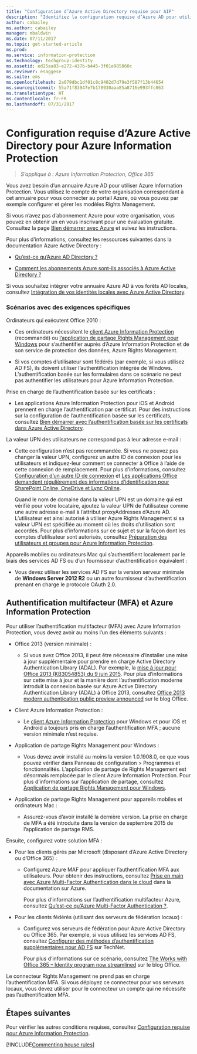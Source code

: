 ```yaml
---
title: "Configuration d’Azure Active Directory requise pour AIP"
description: "Identifiez la configuration requise d’Azure AD pour utiliser Azure Information Protection afin de permettre l’authentification des utilisateurs."
author: cabailey
ms.author: cabailey
manager: mbaldwin
ms.date: 07/11/2017
ms.topic: get-started-article
ms.prod: 
ms.service: information-protection
ms.technology: techgroup-identity
ms.assetid: ed25aa83-e272-437b-b445-3f01e985860c
ms.reviewer: esaggese
ms.suite: ems
ms.openlocfilehash: 2a079dbc1df01c8c9402d7d79e3f587f13b44654
ms.sourcegitcommit: 55a71f83947e7b178930aaa85a8716e993ffc063
ms.translationtype: HT
ms.contentlocale: fr-FR
ms.lasthandoff: 07/31/2017
---
```

# <a name="azure-active-directory-requirements-for-azure-information-protection"></a>Configuration requise d’Azure Active Directory pour Azure Information Protection

>*S’applique à : Azure Information Protection, Office 365*

Vous avez besoin d’un annuaire Azure AD pour utiliser Azure Information Protection. Vous utilisez le compte de votre organisation correspondant à cet annuaire pour vous connecter au portail Azure, où vous pouvez par exemple configurer et gérer les modèles Rights Management.

Si vous n’avez pas d’abonnement Azure pour votre organisation, vous pouvez en obtenir un en vous inscrivant pour une évaluation gratuite. Consultez la page [Bien démarrer avec Azure](https://account.windowsazure.com/organization) et suivez les instructions.

Pour plus d’informations, consultez les ressources suivantes dans la documentation Azure Active Directory :

-   [Qu’est-ce qu’Azure AD Directory ?](/active-directory/active-directory-whatis)

-   [Comment les abonnements Azure sont-ils associés à Azure Active Directory ?](/active-directory/active-directory-how-subscriptions-associated-directory)

Si vous souhaitez intégrer votre annuaire Azure AD à vos forêts AD locales, consultez [Intégration de vos identités locales avec Azure Active Directory](/active-directory/active-directory-aadconnect).

### <a name="scenarios-that-have-specific-requirements"></a>Scénarios avec des exigences spécifiques 

Ordinateurs qui exécutent Office 2010 : 

- Ces ordinateurs nécessitent le [client Azure Information Protection](../rms-client/aip-client.md) (recommandé) ou [l’application de partage Rights Management pour Windows](../rms-client/sharing-app-windows.md) pour s’authentifier auprès d’Azure Information Protection et de son service de protection des données, Azure Rights Management.

- Si vos comptes d’utilisateur sont fédérés (par exemple, si vous utilisez AD FS), ils doivent utiliser l’authentification intégrée de Windows. L’authentification basée sur les formulaires dans ce scénario ne peut pas authentifier les utilisateurs pour Azure Information Protection.

Prise en charge de l’authentification basée sur les certificats :

- Les applications Azure Information Protection pour iOS et Android prennent en charge l’authentification par certificat. Pour des instructions sur la configuration de l’authentification basée sur les certificats, consultez [Bien démarrer avec l’authentification basée sur les certificats dans Azure Active Directory](/azure/active-directory/active-directory-certificate-based-authentication-get-started).

La valeur UPN des utilisateurs ne correspond pas à leur adresse e-mail :

- Cette configuration n’est pas recommandée. Si vous ne pouvez pas changer la valeur UPN, configurez un autre ID de connexion pour les utilisateurs et indiquez-leur comment se connecter à Office à l’aide de cette connexion de remplacement. Pour plus d’informations, consultez [Configuration d’un autre ID de connexion](/windows-server/identity/ad-fs/operations/configuring-alternate-login-id) et [Les applications Office demandent régulièrement des informations d’identification pour SharePoint Online, OneDrive et Lync Online](https://support.microsoft.com/help/2913639/office-applications-periodically-prompt-for-credentials-to-sharepoint-online,-onedrive,-and-lync-online).
    
    Quand le nom de domaine dans la valeur UPN est un domaine qui est vérifié pour votre locataire, ajoutez la valeur UPN de l’utilisateur comme une autre adresse e-mail à l’attribut proxyAddresses d’Azure AD. L’utilisateur est ainsi autorisé à utiliser Azure Rights Management si sa valeur UPN est spécifiée au moment où les droits d’utilisation sont accordés. Pour plus d’informations sur ce sujet et sur la façon dont les comptes d’utilisateur sont autorisés, consultez [Préparation des utilisateurs et groupes pour Azure Information Protection](../plan-design/prepare.md).

Appareils mobiles ou ordinateurs Mac qui s’authentifient localement par le biais des services AD FS ou d’un fournisseur d’authentification équivalent :

- Vous devez utiliser les services AD FS sur la version serveur minimale de **Windows Server 2012 R2** ou un autre fournisseur d’authentification prenant en charge le protocole OAuth 2.0.

## <a name="multi-factor-authentication-mfa-and-azure-information-protection"></a>Authentification multifacteur (MFA) et Azure Information Protection
Pour utiliser l’authentification multifacteur (MFA) avec Azure Information Protection, vous devez avoir au moins l’un des éléments suivants :

-   Office 2013 (version minimale) :

    -   Si vous avez Office 2013, il peut être nécessaire d’installer une mise à jour supplémentaire pour prendre en charge Active Directory Authentication Library (ADAL). Par exemple, la [mise à jour pour Office 2013 (KB3054853) du 9 juin 2015](https://support.microsoft.com/kb/3054853). Pour plus d’informations sur cette mise à jour et la manière dont l’authentification moderne introduit la connexion basée sur Azure Active Directory Authentication Library (ADAL) à Office 2013, consultez [Office 2013 modern authentication public preview announced](https://blogs.office.com/2015/03/23/office-2013-modern-authentication-public-preview-announced/) sur le blog Office.

- Client Azure Information Protection :

    - Le [client Azure Information Protection](../rms-client/aip-client.md) pour Windows et pour iOS et Android a toujours pris en charge l’authentification MFA ; aucune version minimale n’est requise. 

-   Application de partage Rights Management pour Windows :

    - Vous devez avoir installé au moins la version 1.0.1908.0, ce que vous pouvez vérifier dans Panneau de configuration > Programmes et fonctionnalités. L’application de partage de Rights Management est désormais remplacée par le client Azure Information Protection. Pour plus d’informations sur l’application de partage, consultez [Application de partage Rights Management pour Windows](../rms-client/sharing-app-windows.md).

-   Application de partage Rights Management pour appareils mobiles et ordinateurs Mac :

    -   Assurez-vous d’avoir installé la dernière version. La prise en charge de MFA a été introduite dans la version de septembre 2015 de l’application de partage RMS.

Ensuite, configurez votre solution MFA :

-   Pour les clients gérés par Microsoft (disposant d’Azure Active Directory ou d’Office 365) :

    - Configurez Azure MAF pour appliquer l’authentification MFA aux utilisateurs. Pour obtenir des instructions, consultez [Prise en main avec Azure Multi-Factor Authentication dans le cloud](/multi-factor-authentication/multi-factor-authentication-get-started-cloud) dans la documentation sur Azure.

        Pour plus d’informations sur l’authentification multifacteur Azure, consultez [Qu’est-ce qu’Azure Multi-Factor Authentication ?](/multi-factor-authentication/multi-factor-authentication).

- Pour les clients fédérés (utilisant des serveurs de fédération locaux) :

    - Configurez vos serveurs de fédération pour Azure Active Directory ou Office 365. Par exemple, si vous utilisez les services AD FS, consultez [Configurer des méthodes d’authentification supplémentaires pour AD FS](https://technet.microsoft.com/library/dn758113.aspx) sur TechNet.

        Pour plus d’informations sur ce scénario, consultez [The Works with Office 365 – Identity program now streamlined](https://blogs.office.com/2014/01/30/the-works-with-office-365-identity-program-now-streamlined/) sur le blog Office.

Le connecteur Rights Management ne prend pas en charge l’authentification MFA. Si vous déployez ce connecteur pour vos serveurs locaux, vous devez utiliser pour le connecteur un compte qui ne nécessite pas l’authentification MFA.

## <a name="next-steps"></a>Étapes suivantes
Pour vérifier les autres conditions requises, consultez [Configuration requise pour Azure Information Protection](requirements-azure-rms.md).

[!INCLUDE[Commenting house rules](../includes/houserules.md)]
